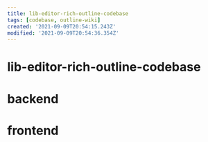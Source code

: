 ```yaml
---
title: lib-editor-rich-outline-codebase
tags: [codebase, outline-wiki]
created: '2021-09-09T20:54:15.243Z'
modified: '2021-09-09T20:54:36.354Z'
---
```


# lib-editor-rich-outline-codebase

# backend

# frontend
